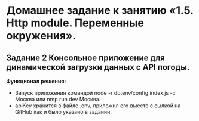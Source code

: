 # Домашнее задание к занятию «1.5. Http module. Переменные окружения».
## Задание 2 Консольное приложение для динамической загрузки данных с API погоды.

**Функционал решения:**
* Запуск приложения командой node -r dotenv/config index.js -c Москва или nmp run dev Москва.
* apiKey хранится в файле .env, приложил его вместе с сылкой на GitHub как и было указано в задании.